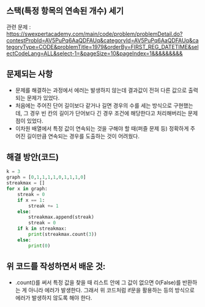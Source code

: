 ## 스택(특정 항목의 연속된 개수) 세기
  관련 문제 : <https://swexpertacademy.com/main/code/problem/problemDetail.do?contestProbId=AV5PuPq6AaQDFAUq&categoryId=AV5PuPq6AaQDFAUq&categoryType=CODE&problemTitle=1979&orderBy=FIRST_REG_DATETIME&selectCodeLang=ALL&select-1=&pageSize=10&pageIndex=1&&&&&&&&&>

## 문제되는 사항

- 문제를 해결하는 과정에서 에러는 발생하지 않는데 결과값이 전혀 다른 값으로 출력되는 문제가 있었다.
- 처음에는 주어진 단어 길이보다 같거나 길면 경우의 수를 세는 방식으로 구현했는데, 그 경우 빈 칸의 길이가 단어보다 긴 경우 조건에 해당한다고 처리해버리는 문제점이 있었다.
- 이차원 배열에서 특정 값이 연속되는 것을 구해야 할 때(퍼즐 문제 등) 정확하게 주어진 길이만큼 연속되는 경우를 도출하는 것이 어려웠다.
  
## 해결 방안(코드)

```python
k = 3
graph = [0,1,1,1,1,0,1,1,1,0]
streakmax = []
for x in graph:
    streak = 0
    if x == 1:
        streak += 1
    else:
        streakmax.append(streak)
        streak = 0
    if k in streakmax:
        print(streakmax.count(3))
    else:
        print(0)
```
## 위 코드를 작성하면서 배운 것:

- .count()를 써서 특정 값을 찾을 때 리스트 안에 그 값이 없으면 0(False)를 반환하는 게 아니라 에러가 발생한다. 그래서 위 코드처럼 if문을 활용하는 등의 방식으로 에러가 발생하지 않도록 해야 한다.